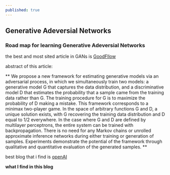 ```yaml
---
published: true
---
```

## Generative Adeversial Networks

### Road map for learning Generative Adeversial Networks

the best and most sited article in GANs is [GoodFllow](https://arxiv.org/abs/1406.2661)

abstract of this article:

** We propose a new framework for estimating generative models via an adversarial process, in which we simultaneously train two models: a generative model G that captures the data distribution, and a discriminative model D that estimates the probability that a sample came from the training data rather than G. The training procedure for G is to maximize the probability of D making a mistake. This framework corresponds to a minimax two-player game. In the space of arbitrary functions G and D, a unique solution exists, with G recovering the training data distribution and D equal to 1/2 everywhere. In the case where G and D are defined by multilayer perceptrons, the entire system can be trained with backpropagation. There is no need for any Markov chains or unrolled approximate inference networks during either training or generation of samples. Experiments demonstrate the potential of the framework through qualitative and quantitative evaluation of the generated samples. **



best blog that i find is [openAI](https://blog.openai.com/generative-models/) 

**what I find in this blog**





